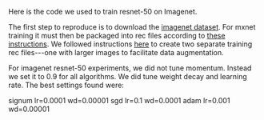 Here is the code we used to train resnet-50 on Imagenet.

The first step to reproduce is to download the [imagenet dataset](http://image-net.org/download). For mxnet training it must then be packaged into rec files according to [these instructions](https://mxnet.incubator.apache.org/faq/recordio.html?highlight=rec%20file). We followed instructions [here](https://github.com/tornadomeet/ResNet) to create two separate training rec files---one with larger images to facilitate data augmentation.

For imagenet resnet-50 experiments, we did not tune momentum. Instead we set it to 0.9 for all algorithms. We did tune weight decay and learning rate. The best settings found were:

signum    lr=0.0001		wd=0.00001
sgd       lr=0.1		  wd=0.0001
adam      lr=0.001		wd=0.00001
